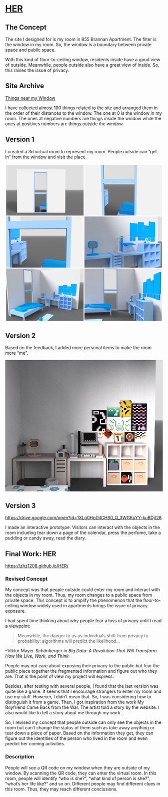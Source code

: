 # [HER](https://zhz1208.github.io/HER)

## The Concept
The site I designed for is my room in 855 Brannan Apartment. The filter is the window in my room. So, the window is a boundary between private space and public space.

With this kind of floor-to-ceiling window, residents inside have a good view of outside. Meanwhile, people outside also have a great view of inside. So, this raises the issue of privacy. 

## Site Archive
[Things near my Window](https://zhz1208.github.io/Things-Near-My-Window)

I have collected almost 100 things related to the site and arranged them in the order of their distances to the window. The one at 0 is the window in my room. The ones at negative numbers are things inside the window while the ones at positives numbers are things outside the window. 

## Version 1
I created a 3d virtual room to represent my room. People outside can “get in” from the window and visit the place.

![](https://github.com/zhz1208/HER/blob/master/Documentation/Collage_Fotor.jpg)

## Version 2
Based on the feedback, I added more personal items to make the room more “me”.

![](https://github.com/zhz1208/HER/blob/master/Documentation/snap2018-10-25-18-10-55.png)

## Version 3
https://drive.google.com/open?id=1XLq0HpDiICHS0_Q_3WGKuYY-kuBDjt28

I made an interactive prototype. Visitors can interact with the objects in the room including tear down a page of the calendar, press the perfume, take a pudding or candy away, read the diary.

## Final Work: HER
https://zhz1208.github.io/HER/

### Revised Concept
My concept was that people outside could enter my room and interact with the objects in my room. Thus, my room changes to a public space from private space. This concept is to amplify the phenomenon that the floor-to-ceiling window widely used in apartments brings the issue of privacy exposure.

I had spent time thinking about why people fear a loss of privacy until I read a viewpoint: 
> Meanwhile, the danger to us as individuals shift from privacy to probability: algorithms will predict the likelihood…

–Viktor Mayer-Schönberger in *Big Data: A Revolution That Will Transform How We Live, Work, and Think*

People may not care about exposing their privacy to the public but fear the public piece together the fragmented information and figure out who they are. That is the point of view my project will express.

Besides, after testing with several people, I found that the last version was quite like a game. It seems that I encourage strangers to enter my room and use my stuff. However, I didn’t mean that. So, I was considering how to distinguish it from a game. Then, I got inspiration from the work My Boyfriend Came Back from the War. The artist told a story by the website. I also would like to tell a story about me through my work.

So, I revised my concept that people outside can only see the objects in the room but can’t change the status of them such as take away anything or tear down a piece of paper. Based on the information they get, they can figure out the identities of the person who lived in the room and even predict her coming activities.

### Description
People will see a QR code on my window when they are outside of my window. By scanning the QR code, they can enter the virtual room. In this room, people will identify “who is she?”, “what kind of person is she?”, “what’s her life like?” and so on. Different people may find different clues in this room. Thus, they may reach different conclusions.

